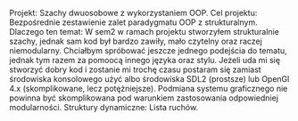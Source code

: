 Projekt: Szachy dwuosobowe z wykorzystaniem OOP.
Cel projektu: Bezpośrednie zestawienie zalet paradygmatu OOP z strukturalnym.
Dlaczego ten temat: W sem2 w ramach projektu stworzyłem strukturalnie szachy, jednak sam kod był bardzo zawiły, mało czytelny oraz raczej niemodularny. Chciałbym spróbować jeszcze jednego podejścia do tematu, jednak tym razem za pomoocą innego języka oraz stylu. Jeżeli uda mi się stworzyć dobry kod i zostanie mi trochę czasu postaram się zamiast środowiska konsolowego użyć albo środowiska SDL2 (prostsze) lub OpenGl 4.x (skomplikowane, lecz potężniejsze). Podmiana systemu graficznego nie powinna być skomplikowana pod warunkiem zastosowania odpowiedniej modularności.
Struktury dynamiczne: Lista ruchów.
